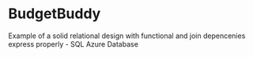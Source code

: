 # BudgetBuddy
Example of a solid relational design with functional and join depencenies express properly - SQL Azure Database

